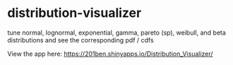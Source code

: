 # distribution-visualizer
tune normal, lognormal, exponential, gamma, pareto (sp), weibull, and beta distributions and see the corresponding pdf / cdfs

View the app here:
https://201ben.shinyapps.io/Distribution_Visualizer/
